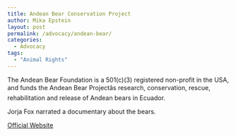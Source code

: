 ```yaml
---
title: Andean Bear Conservation Project
author: Mika Epstein
layout: post
permalink: /advocacy/andean-bear/
categories:
  - Advocacy
tags:
  - "Animal Rights"
---
```


The Andean Bear Foundation is a 501(c)(3) registered non-profit in the USA, and funds the Andean Bear Projectâs research, conservation, rescue, rehabilitation and release of Andean bears in Ecuador.

Jorja Fox narrated a documentary about the bears.

[Official Website](http://www.andeanbear.org/)
